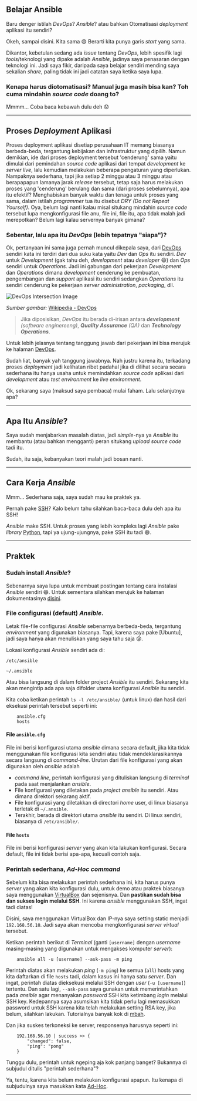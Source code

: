 ## Belajar Ansible

Baru denger istilah _DevOps_? _Ansible_? atau bahkan Otomatisasi _deployment_
aplikasi itu sendiri?

Okeh, sampai disini. Kita sama :smile: Berarti kita punya garis _start_ yang
sama.

Dikantor, kebetulan sedang ada _issue_ tentang _DevOps_, lebih spesifik lagi
_tools_/teknologi yang dipake adalah _Ansible_, jadinya saya penasaran dengan
teknologi ini. Jadi saya fikir, daripada saya belajar sendiri mending saya
sekalian _share_, paling tidak ini jadi catatan saya ketika saya lupa.
<!-- readmore -->


### Kenapa harus diotomatisasi? Manual juga masih bisa kan? Toh cuma mindahin _source code_ doang to?
Mmmm... Coba baca kebawah dulu deh :worried:

-----------------------------------------------------------------------------


## Proses _Deployment_ Aplikasi
Proses deployment aplikasi disetiap perusahaan IT memang biasanya berbeda-beda,
tergantung kebijakan dan infrastruktur yang dipilih. Namun demikian, ide dari
proses deployment tersebut 'cenderung' sama yaitu dimulai dari pemindahan
_source code_ aplikasi dari tempat _development_ ke _server live_, lalu
kemudian melakukan beberapa pengaturan yang diperlukan. Nampaknya sederhana,
tapi jika setiap 2 minggu atau 3 minggu atau berapapapun lamanya jarak
_release_ tersebut, tetap saja harus melakukan proses yang 'cenderung' berulang
dan sama (dari proses sebelumnya), apa itu efektif? Menghabiskan banyak waktu
dan tenaga untuk proses yang sama, dalam istilah _programmer_ tua itu disebut
_DRY (Do not Repeat Yourself)_. Oya, belum lagi nanti kalau misal situkang
mindahin _source code_ tersebut lupa mengkonfigurasi file anu, file ini, file
itu, apa tidak malah jadi merepotkan? Belum lagi kalau servernya banyak
gimana?


### Sebentar, lalu apa itu _DevOps_ (lebih tepatnya "siapa")?
Ok, pertanyaan ini sama juga pernah muncul dikepala saya, dari [DevOps]
sendiri kata ini terdiri dari dua suku kata yaitu _Dev_ dan _Ops_ itu sendiri.
_Dev_ untuk _Development_ (gak tahu deh, _development_ atau _developer_
:smile:) dan _Ops_ sendiri untuk _Operations_. Jadi ini gabungan dari pekerjaan
_Development_ dan _Operations_ dimana _development_ cenderung ke pembuatan,
pengembangan dan _support_ aplikasi itu sendiri sedangkan _Operations_ itu
sendiri cenderung ke pekerjaan _server administration_, _packaging_, dll.


![DevOps Intersection Image][devops-image]


_Sumber gambar:_ [Wikipedia - DevOps]


> Jika diposisikan, _DevOps_ itu berada di-irisan antara ___development___
> _(software enginereeng)_, ___Quality Assurance___ _(QA)_ dan
> ___Technology Operations___.


Untuk lebih jelasnya tentang tanggung jawab dari pekerjaan ini bisa merujuk
ke halaman [DevOps].


Sudah liat, banyak yah tanggung jawabnya. Nah justru karena itu, terkadang
proses _deployment_ jadi kelihatan ribet padahal jika di dilihat secara
secara sederhana itu hanya usaha untuk memindahkan _source code_ aplikasi dari
_development_ atau _test environment_ ke _live environment_.


Ok, sekarang saya (maksud saya pembaca) mulai faham. Lalu selanjutnya apa?

-----------------------------------------------------------------------------


## Apa Itu _Ansible_?
Saya sudah menjabarkan masalah diatas, jadi _simple_-nya ya _Ansible_ itu
membantu (atau bahkan mengganti) peran situkang _upload source code_ tadi itu.

Sudah, itu saja, kebanyakan teori malah jadi bosan nanti.

-----------------------------------------------------------------------------


## Cara Kerja _Ansible_
Mmm... Sederhana saja, saya sudah mau ke praktek ya.


Pernah pake [SSH]? Kalo belum tahu silahkan baca-baca dulu deh apa itu SSH!


_Ansible_ make SSH. Untuk proses yang lebih kompleks lagi _Ansible_ pake
_library_ [Python], tapi ya ujung-ujungnya, pake SSH itu tadi :smile:.


-----------------------------------------------------------------------------

## Praktek


### Sudah install _Ansible_?
Sebenarnya saya lupa untuk membuat postingan tentang cara instalasi _Ansible_
sendiri :smile:. Untuk sementara silahkan merujuk ke halaman dokumentasinya
[disini].


### File configurasi (default) _Ansible_.
Letak file-file configurasi _Ansible_ sebenarnya berbeda-beda, tergantung
_environment_ yang digunakan biasanya. Tapi, karena saya pake [Ubuntu], jadi
saya hanya akan menuliskan yang saya tahu saja :cry:.


Lokasi konfigurasi _Ansible_ sendiri ada di:

`/etc/ansible`

`~/.ansible`

Atau bisa langsung di dalam folder project _Ansible_ itu sendiri. Sekarang
kita akan mengintip ada apa saja difolder utama konfigurasi _Ansible_ itu
sendiri.


Kita coba ketikan perintah `ls -l /etc/ansible/` (untuk linux) dan hasil dari
eksekusi perintah tersebut seperti ini:

        ansible.cfg
        hosts


#### File `ansible.cfg`
File ini berisi konfigurasi utama _ansible_ dimana secara default, jika kita
tidak menggunakan file konfigurasi kita sendiri atau tidak mendeklarasikannya
secara langsung di _command-line_. Urutan dari file konfigurasi yang akan
digunakan oleh _ansible_ adalah


- _command line_, perintah konfigurasi yang dituliskan langsung di _terminal_
  pada saat menjalankan _ansible_.
- File konfigurasi yang diletakan pada _project ansible_ itu sendiri. Atau
  dimana direktori sekarang aktif.
- File konfigurasi yang diletakkan di directori _home_ user, di linux biasanya
  terletak di `~/.ansible`.
- Terakhir, berada di direktori utama _ansible_ itu sendiri. Di linux sendiri,
  biasanya di `/etc/ansible/`.


#### File `hosts`
File ini berisi konfigurasi _server_ yang akan kita lakukan konfigurasi. Secara
default, file ini tidak berisi apa-apa, kecuali contoh saja.


### Perintah sederhana, _Ad-Hoc command_
Sebelum kita bisa melakukan perintah sederhana ini, kita harus punya _server_
yang akan kita konfigurasi dulu, untuk demo atau praktek biasanya saya
menggunakan [VirtualBox] dan sejenisnya. Dan __pastikan sudah bisa dan sukses
login melalui SSH__. Ini karena _ansible_ menggunakan SSH, ingat tadi diatas!


Disini, saya menggunakan VirtualBox dan IP-nya saya setting static menjadi
`192.168.56.10`. Jadi saya akan mencoba mengkonfigurasi _server_ _virtual_
tersebut.


Ketikan perintah berikut di _Terminal_ (ganti `[username]` dengan _username_
masing-masing yang digunakan untuk mengakses komputer _server_):

        ansible all -u [username] --ask-pass -m ping

Perintah diatas akan melakukan _ping_ (`-m ping`) ke semua (`all`) hosts yang
kita daftarkan di file `hosts` tadi, dalam kasus ini hanya satu _server_. Dan
ingat, perintah diatas dieksekusi melalui SSH dengan _user_ (`-u [username]`)
tertentu. Dan satu lagi, `--ask-pass` saya gunakan untuk memerintahkan pada
_ansible_ agar menanyakan _password_ SSH kita ketimbang _login_ melalui
SSH key. Kedepannya saya asumsikan kita tidak perlu lagi memasukkan password
untuk SSH karena kita telah melakukan setting RSA key, jika belum, silahkan
lakukan. Tutorialnya banyak kok di [mbah].


Dan jika suskes terkoneksi ke server, responsenya harusnya seperti ini:

        192.168.56.10 | success >> {
            "changed": false,
            "ping": "pong"
        }

Tunggu dulu, perintah untuk ngeping aja kok panjang banget? Bukannya di
subjudul ditulis "perintah sederhana"?


Ya, tentu, karena kita belum melakukan konfigurasi apapun. Itu kenapa
di subjudulnya saya masukkan kata [Ad-Hoc].

-----------------------------------------------------------------------------


[DevOps]: http://devops.com/2014/01/26/defining-the-dev-and-the-ops-in-devops/
[devops-image]: https://upload.wikimedia.org/wikipedia/commons/b/b5/Devops.svg
[Wikipedia - DevOps]: https://en.wikipedia.org/wiki/DevOps
[SSH]: http://www.ssh.com/
[Python]: https://www.python.org/
[disini]: https://docs.ansible.com/ansible/intro_installation.html
[VirtualBox]: https://www.virtualbox.org/wiki/Downloads
[mbah]: https://www.google.com
[Ad-Hoc]: https://id.wikipedia.org/wiki/Ad_hoc

